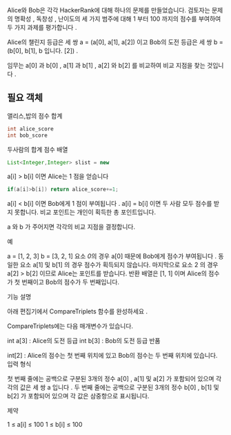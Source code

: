 Alice와 Bob은 각각 HackerRank에 대해 하나의 문제를 만들었습니다. 검토자는 문제의 명확성 , 독창성 , 난이도의 세 가지 범주에 대해 1 부터 100 까지의 점수를 부여하여 두 가지 과제를 평가합니다 .

Alice의 챌린지 등급은 세 쌍 a = (a[0], a[1], a[2]) 이고 Bob의 도전 등급은 세 쌍 b = (b[0], b[1], b 입니다. [2]) .

임무는 a[0] 과 b[0] , a[1] 과 b[1] , a[2] 와 b[2] 를 비교하여 비교 지점을 찾는 것입니다 .

## 필요 객체
앨리스,밥의 점수 합계
```java
int alice_score
int bob_score
```

두사람의 합계 점수 배열

```java
List<Integer,Integer> slist = new 
```
a[i] > b[i] 이면 Alice는 1 점을 얻습니다

```java
if(a[i]>b[i]) return alice_score+=1;
```

a[i] < b[i] 이면 Bob에게 1 점이 부여됩니다 .
a[i] = b[i] 이면 두 사람 모두 점수를 받지 못합니다.
비교 포인트는 개인이 획득한 총 포인트입니다.

a 와 b 가 주어지면 각각의 비교 지점을 결정합니다.

예

a = [1, 2, 3]
b = [3, 2, 1]
요소 *0*의 경우 a[0] 때문에 Bob에게 점수가 부여됩니다 .
동일한 요소 a[1] 및 b[1] 의 경우 점수가 획득되지 않습니다.
마지막으로 요소 2 의 경우 a[2] > b[2] 이므로 Alice는 포인트를 받습니다.
반환 배열은 [1, 1] 이며 Alice의 점수가 첫 번째이고 Bob의 점수가 두 번째입니다.

기능 설명

아래 편집기에서 CompareTriplets 함수를 완성하세요 .

CompareTriplets에는 다음 매개변수가 있습니다.

int a[3] : Alice의 도전 등급
int b[3] : Bob의 도전 등급
반품

int[2] : Alice의 점수는 첫 번째 위치에 있고 Bob의 점수는 두 번째 위치에 있습니다.
입력 형식

첫 번째 줄에는 공백으로 구분된 3개의 정수 a[0] , a[1] 및 a[2] 가 포함되어 있으며 각각의 값은 세 쌍 a 입니다 .
두 번째 줄에는 공백으로 구분된 3개의 정수 b[0] , b[1] 및 b[2] 가 포함되어 있으며 각 값은 삼중항으로 표시됩니다.

제약

1 ≤ a[i] ≤ 100
1 ≤ b[i] ≤ 100
